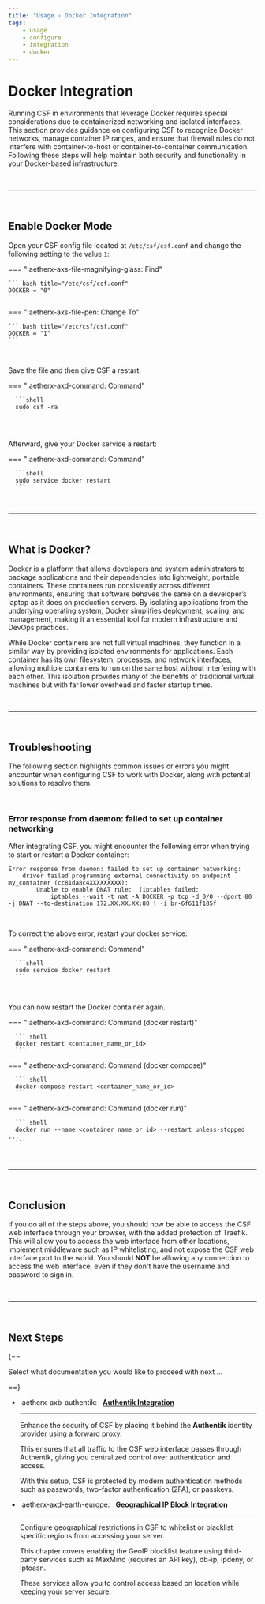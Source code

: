 ```yaml
---
title: "Usage › Docker Integration"
tags:
    - usage
    - configure
    - integration
    - docker
---
```


# Docker Integration

Running CSF in environments that leverage Docker requires special considerations due to containerized networking and isolated interfaces. This section provides guidance on configuring CSF to recognize Docker networks, manage container IP ranges, and ensure that firewall rules do not interfere with container-to-host or container-to-container communication. Following these steps will help maintain both security and functionality in your Docker-based infrastructure.

<br />

---

<br />

## Enable Docker Mode

Open your CSF config file located at `/etc/csf/csf.conf` and change the following setting to the value `1`:

=== ":aetherx-axs-file-magnifying-glass: Find"

    ``` bash title="/etc/csf/csf.conf"
    DOCKER = "0"
    ```

=== ":aetherx-axs-file-pen: Change To"

    ``` bash title="/etc/csf/csf.conf"
    DOCKER = "1"
    ```

<br />

Save the file and then give CSF a restart:

=== ":aetherx-axd-command: Command"

      ```shell
      sudo csf -ra
      ```

<br />

Afterward, give your Docker service a restart:

=== ":aetherx-axd-command: Command"

      ```shell
      sudo service docker restart
      ```

<br />

---

<br />

## What is Docker?

Docker is a platform that allows developers and system administrators to package applications and their dependencies into lightweight, portable containers. These containers run consistently across different environments, ensuring that software behaves the same on a developer’s laptop as it does on production servers. By isolating applications from the underlying operating system, Docker simplifies deployment, scaling, and management, making it an essential tool for modern infrastructure and DevOps practices.

While Docker containers are not full virtual machines, they function in a similar way by providing isolated environments for applications. Each container has its own filesystem, processes, and network interfaces, allowing multiple containers to run on the same host without interfering with each other. This isolation provides many of the benefits of traditional virtual machines but with far lower overhead and faster startup times.

<br />

---

<br />

## Troubleshooting

The following section highlights common issues or errors you might encounter when configuring CSF to work with Docker, along with potential solutions to resolve them.

<br />

### Error response from daemon: failed to set up container networking

After integrating CSF, you might encounter the following error when trying to start or restart a Docker container:

``` shell
Error response from daemon: failed to set up container networking:
    driver failed programming external connectivity on endpoint my_container (cc81da8c4XXXXXXXXX): 
        Unable to enable DNAT rule:  (iptables failed: 
            iptables --wait -t nat -A DOCKER -p tcp -d 0/0 --dport 80 -j DNAT --to-destination 172.XX.XX.XX:80 ! -i br-6f611f185f
```

<br />

To correct the above error, restart your docker service:

=== ":aetherx-axd-command: Command"

      ```shell
      sudo service docker restart
      ```

<br />

You can now restart the Docker container again.

=== ":aetherx-axd-command: Command (docker restart)"

      ``` shell
      docker restart <container_name_or_id>
      ```

=== ":aetherx-axd-command: Command (docker compose)"

      ``` shell
      docker-compose restart <container_name_or_id>
      ```

=== ":aetherx-axd-command: Command (docker run)"

      ``` shell
      docker run --name <container_name_or_id> --restart unless-stopped ...
      ```

<br />

---

<br />

## Conclusion

If you do all of the steps above, you should now be able to access the CSF web interface through your browser, with the added protection of Traefik. This will allow you to access the web interface from other locations, implement middleware such as IP whitelisting, and not expose the CSF web interface port to the world. You should **NOT** be allowing any connection to access the web interface, even if they don't have the username and password to sign in.

<br />

---

<br />

## Next Steps <!-- omit from toc -->

{==

Select what documentation you would like to proceed with next ...

==}

<div class="grid cards" markdown>

-   :aetherx-axb-authentik: &nbsp; __[Authentik Integration](../install/authentik.md)__

    ---

    Enhance the security of CSF by placing it behind the **Authentik** identity 
    provider using a forward proxy. 
    
    This ensures that all traffic to the CSF web interface passes through Authentik, 
    giving you centralized control over authentication and access.
    
    With this setup, CSF is protected by modern authentication methods such as
    passwords, two-factor authentication (2FA), or passkeys.

-   :aetherx-axd-earth-europe: &nbsp; __[Geographical IP Block Integration](../usage/geoip.md)__

    ---

    Configure geographical restrictions in CSF to whitelist or blacklist specific
    regions from accessing your server.
    
    This chapter covers enabling the GeoIP blocklist feature using third-party
    services such as MaxMind (requires an API key), db-ip, ipdeny, or iptoasn.
    
    These services allow you to control access based on location while keeping
    your server secure.

</div>

<br />
<br />
